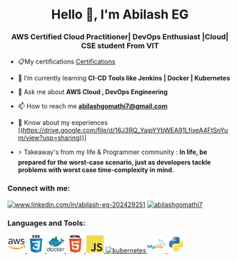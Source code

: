 <h1 align="center">Hello 👋, I'm Abilash EG</h1>
<h3 align="center">AWS Certified Cloud Practitioner| DevOps Enthusiast |Cloud| CSE student From VIT </h3>

- 📋My certifications [Certifications](https://drive.google.com/drive/folders/1_gQOBVVFYIXr0Zfg2G3xLu-hRN0iNflL?usp=drive_link)

- 🌱 I’m currently learning **CI-CD Tools like Jenkins | Docker | Kubernetes**

- 💬 Ask me about **AWS Cloud , DevOps Engineering**

- 📫 How to reach me **abilashgomathi7@gmail.com**

- 📄 Know about my experiences [(https://drive.google.com/file/d/16J3RQ_YaipYYbWEA91LfixeA4FtSnYum/view?usp=sharing))]

- ⚡ Takeaway's from my life & Programmer community : **In life, be prepared for the worst-case scenario, just as developers tackle problems with worst case time-complexity in mind.**

<h3 align="left">Connect with me:</h3>
<p align="left">
<a href="https://linkedin.com/in/www.linkedin.com/in/abilash-eg-202429251" target="blank"><img align="center" src="https://raw.githubusercontent.com/rahuldkjain/github-profile-readme-generator/master/src/images/icons/Social/linked-in-alt.svg" alt="www.linkedin.com/in/abilash-eg-202429251" height="30" width="40" /></a>
<a href="https://auth.geeksforgeeks.org/user/abilashgomathi7" target="blank"><img align="center" src="https://raw.githubusercontent.com/rahuldkjain/github-profile-readme-generator/master/src/images/icons/Social/geeks-for-geeks.svg" alt="abilashgomathi7" height="30" width="40" /></a>
</p>

<h3 align="left">Languages and Tools:</h3>
<p align="left"> <a href="https://aws.amazon.com" target="_blank" rel="noreferrer"> <img src="https://raw.githubusercontent.com/devicons/devicon/master/icons/amazonwebservices/amazonwebservices-original-wordmark.svg" alt="aws" width="40" height="40"/> </a> <a href="https://www.w3schools.com/css/" target="_blank" rel="noreferrer"> <img src="https://raw.githubusercontent.com/devicons/devicon/master/icons/css3/css3-original-wordmark.svg" alt="css3" width="40" height="40"/> </a> <a href="https://www.docker.com/" target="_blank" rel="noreferrer"> <img src="https://raw.githubusercontent.com/devicons/devicon/master/icons/docker/docker-original-wordmark.svg" alt="docker" width="40" height="40"/> </a> <a href="https://www.w3.org/html/" target="_blank" rel="noreferrer"> <img src="https://raw.githubusercontent.com/devicons/devicon/master/icons/html5/html5-original-wordmark.svg" alt="html5" width="40" height="40"/> </a> <a href="https://developer.mozilla.org/en-US/docs/Web/JavaScript" target="_blank" rel="noreferrer"> <img src="https://raw.githubusercontent.com/devicons/devicon/master/icons/javascript/javascript-original.svg" alt="javascript" width="40" height="40"/> </a> <a href="https://kubernetes.io" target="_blank" rel="noreferrer"> <img src="https://www.vectorlogo.zone/logos/kubernetes/kubernetes-icon.svg" alt="kubernetes" width="40" height="40"/> </a> <a href="https://www.mysql.com/" target="_blank" rel="noreferrer"> <img src="https://raw.githubusercontent.com/devicons/devicon/master/icons/mysql/mysql-original-wordmark.svg" alt="mysql" width="40" height="40"/> </a> <a href="https://www.python.org" target="_blank" rel="noreferrer"> <img src="https://raw.githubusercontent.com/devicons/devicon/master/icons/python/python-original.svg" alt="python" width="40" height="40"/> </a> </p>
